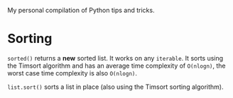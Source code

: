 My personal compilation of Python tips and tricks.

# Sorting

`sorted()` returns a **new** sorted list. It works on any `iterable`. It sorts using the Timsort algorithm and has an average time complexity of `O(nlogn)`, the worst case time complexity is also `O(nlogn)`.

`list.sort()` sorts a list in place (also using the Timsort sorting algorithm).
